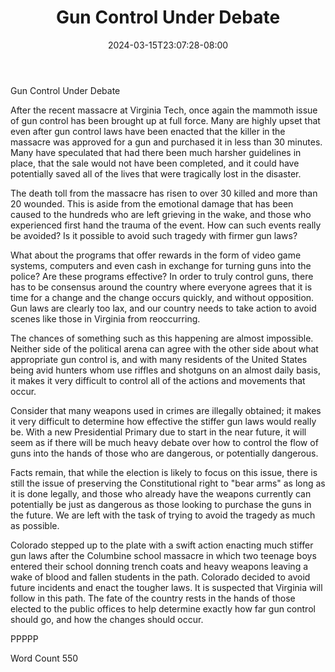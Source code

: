 ﻿---
title: "Gun Control Under Debate"
date: 2024-03-15T23:07:28-08:00
description: "TXT Tips for Web Success"
featured_image: "/images/TXT.jpg"
tags: ["TXT"]
---

Gun Control Under Debate

After the recent massacre at Virginia Tech, once again the mammoth issue of gun control has been brought up at full force.  Many are highly upset that even after gun control laws have been enacted that the killer in the massacre was approved for a gun and purchased it in less than 30 minutes.  Many have speculated that had there been much harsher guidelines in place, that the sale would not have been completed, and it could have potentially saved all of the lives that were tragically lost in the disaster.  

The death toll from the massacre has risen to over 30 killed and more than 20 wounded.  This is aside from the emotional damage that has been caused to the hundreds who are left grieving in the wake, and those who experienced first hand the trauma of the event.  How can such events really be avoided?  Is it possible to avoid such tragedy with firmer gun laws?  

What about the programs that offer rewards in the form of video game systems, computers and even cash in exchange for turning guns into the police?  Are these programs effective?  In order to truly control guns, there has to be consensus around the country where everyone agrees that it is time for a change and the change occurs quickly, and without opposition.  Gun laws are clearly too lax, and our country needs to take action to avoid scenes like those in Virginia from reoccurring.  

The chances of something such as this happening are almost impossible.  Neither side of the political arena can agree with the other side about what appropriate gun control is, and with many residents of the United States being avid hunters whom use riffles and shotguns on an almost daily basis, it makes it very difficult to control all of the actions and movements that occur.  

Consider that many weapons used in crimes are illegally obtained; it makes it very difficult to determine how effective the stiffer gun laws would really be.  With a new Presidential Primary due to start in the near future, it will seem as if there will be much heavy debate over how to control the flow of guns into the hands of those who are dangerous, or potentially dangerous.  

Facts remain, that while the election is likely to focus on this issue, there is still the issue of preserving the Constitutional right to "bear arms" as long as it is done legally, and those who already have the weapons currently can potentially be just as dangerous as those looking to purchase the guns in the future.  We are left with the task of trying to avoid the tragedy as much as possible.  

Colorado stepped up to the plate with a swift action enacting much stiffer gun laws after the Columbine school massacre in which two teenage boys entered their school donning trench coats and heavy weapons leaving a wake of blood and fallen students in the path.  Colorado decided to avoid future incidents and enact the tougher laws.  It is suspected that Virginia will follow in this path.  The fate of the country rests in the hands of those elected to the public offices to help determine exactly how far gun control should go, and how the changes should occur. 

PPPPP

Word Count 550


